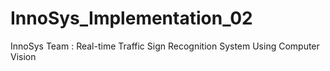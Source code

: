 # InnoSys_Implementation_02
InnoSys Team : Real-time Traffic Sign Recognition System Using Computer Vision
